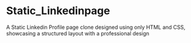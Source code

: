 # Static_Linkedinpage
A Static Linkedin Profile page clone designed using only HTML and CSS, showcasing a structured layout with a professional design
